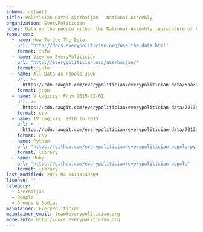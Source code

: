 ```yaml
---
schema: default
title: Politician Data: Azerbaijan — National Assembly
organization: EveryPolitician
notes: Data on the people within the National Assembly legislature of Azerbaijan.
resources:
  - name: How To Use The Data
    url: 'http://docs.everypolitician.org/use_the_data.html'
    format: info
  - name: View on EveryPolitician
    url: 'http://everypolitician.org/azerbaijan/'
    format: info
  - name: All Data as Popolo JSON
    url: >-
      https://cdn.rawgit.com/everypolitician/everypolitician-data/5aa315f1b2017657459c3a3f09e056701035bc41/data/Azerbaijan/National_Assembly/ep-popolo-v1.0.json
    format: json
  - name: V çağırış: From 2015-12-01
    url: >-
      https://cdn.rawgit.com/everypolitician/everypolitician-data/7213a2be39768850209b1a75e6c4fac5206739c8/data/Azerbaijan/National_Assembly/term-5.csv
    format: csv
  - name: IV çağırış: 2010 to 2015
    url: >-
      https://cdn.rawgit.com/everypolitician/everypolitician-data/7213a2be39768850209b1a75e6c4fac5206739c8/data/Azerbaijan/National_Assembly/term-4.csv
    format: csv
  - name: Python
    url: 'https://github.com/everypolitician/everypolitician-popolo-python'
    format: library
  - name: Ruby
    url: 'https://github.com/everypolitician/everypolitician-popolo'
    format: library
last_modified: 2017-04-14T13:49:09
license: ''
category:
  - Azerbaijan
  - People
  - Groups & Bodies
maintainer: EveryPolitician
maintainer_email: team@everypolitician.org
more_info: http://docs.everypolitician.org
---
```

